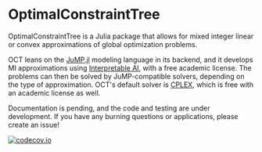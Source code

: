 # OptimalConstraintTree
OptimalConstraintTree is a Julia package that allows for mixed integer 
linear or convex approximations of global optimization problems. 

OCT leans on the [JuMP.jl](https://github.com/jump-dev/JuMP.jl) 
modeling language in its backend, and it develops MI approximations using 
[Interpretable AI](https://www.interpretable.ai/), with a free academic license.
The problems can then be solved by JuMP-compatible solvers, depending on 
the type of approximation. OCT's default solver is [CPLEX](https://www.ibm.com/analytics/cplex-optimizer), 
which is free with an academic license as well. 

Documentation is pending, and the code and testing are under development. 
If you have any burning questions or applications, please create an issue! 

[![codecov.io](http://codecov.io/github/1ozturkbe/OptimalConstraintTree/coverage.svg?branch=master)](http://codecov.io/github/1ozturkbe/OptimalConstraintTree?branch=master)
